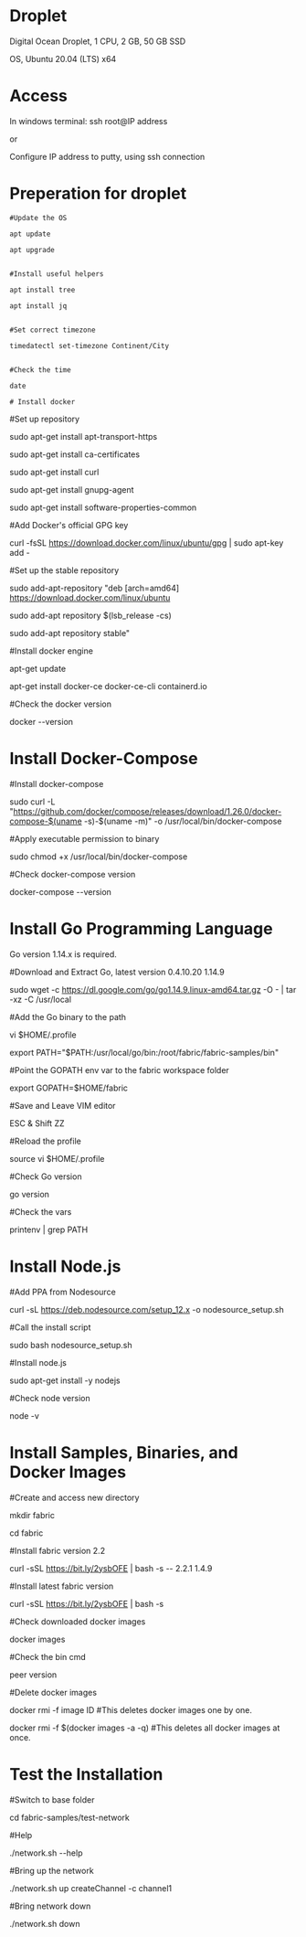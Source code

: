 # Droplet
Digital Ocean Droplet, 1 CPU, 2 GB, 50 GB SSD

OS, Ubuntu 20.04 (LTS) x64

# Access
In windows terminal: ssh root@IP address

or

Configure IP address to putty, using ssh connection

# Preperation for droplet

``` 
#Update the OS

apt update

apt upgrade


#Install useful helpers

apt install tree

apt install jq


#Set correct timezone

timedatectl set-timezone Continent/City


#Check the time

date 

# Install docker

```
#Set up repository

sudo apt-get install apt-transport-https

sudo apt-get install ca-certificates

sudo apt-get install curl

sudo apt-get install gnupg-agent

sudo apt-get install software-properties-common


#Add Docker's official GPG key

curl -fsSL https://download.docker.com/linux/ubuntu/gpg | sudo apt-key add -


#Set up the stable repository

sudo add-apt-repository "deb [arch=amd64] https://download.docker.com/linux/ubuntu

sudo add-apt repository $(lsb_release -cs)

sudo add-apt repository stable"


#Install docker engine 

apt-get update

apt-get install docker-ce docker-ce-cli containerd.io


#Check the docker version

docker --version

# Install Docker-Compose

#Install docker-compose 

sudo curl -L "https://github.com/docker/compose/releases/download/1.26.0/docker-compose-$(uname -s)-$(uname -m)" -o /usr/local/bin/docker-compose


#Apply executable permission to binary

sudo chmod +x /usr/local/bin/docker-compose


#Check docker-compose version

docker-compose --version

# Install Go Programming Language
Go version 1.14.x is required.

#Download and Extract Go, latest version 0.4.10.20 1.14.9

sudo wget -c https://dl.google.com/go/go1.14.9.linux-amd64.tar.gz -O - | tar -xz -C /usr/local

#Add the Go binary to the path

vi $HOME/.profile

export PATH="$PATH:/usr/local/go/bin:/root/fabric/fabric-samples/bin"

#Point the GOPATH env var to the fabric workspace folder

export GOPATH=$HOME/fabric

#Save and Leave VIM editor

ESC & Shift ZZ

#Reload the profile

source vi $HOME/.profile

#Check Go version

go version

#Check the vars

printenv | grep PATH

# Install Node.js

#Add PPA from Nodesource

curl -sL https://deb.nodesource.com/setup_12.x -o nodesource_setup.sh

#Call the install script

sudo bash nodesource_setup.sh

#Install node.js

sudo apt-get install -y nodejs

#Check node version

node -v

# Install Samples, Binaries, and Docker Images

#Create and access new directory

mkdir fabric

cd fabric

#Install fabric version 2.2 

curl -sSL https://bit.ly/2ysbOFE | bash -s -- 2.2.1 1.4.9

#Install latest fabric version

curl -sSL https://bit.ly/2ysbOFE | bash -s

#Check downloaded docker images

docker images

#Check the bin cmd

peer version

#Delete docker images

docker rmi -f image ID #This deletes docker images one by one.

docker rmi -f $(docker images -a -q) #This deletes all docker images at once.

# Test the Installation

#Switch to base folder

cd fabric-samples/test-network

#Help

./network.sh --help

#Bring up the network

./network.sh up createChannel -c channel1

#Bring network down

./network.sh down

